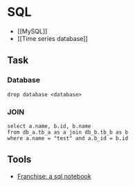 # SQL


- [[MySQL]]
- [[Time series database]]


## Task

### Database

    drop database <database>

### JOIN

    select a.name, b.id, b.name
    from db_a.tb_a as a join db_b.tb_b as b
    where a.name = "test" and a.b_id = b.id


## Tools

- [Franchise: a sql notebook](https://franchise.cloud/)
